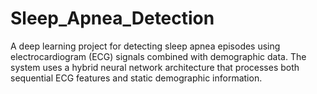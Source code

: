 # Sleep_Apnea_Detection
A deep learning project for detecting sleep apnea episodes using electrocardiogram (ECG) signals combined with demographic data. The system uses a hybrid neural network architecture that processes both sequential ECG features and static demographic information.
